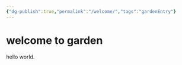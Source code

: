 ```yaml
---
{"dg-publish":true,"permalink":"/welcome/","tags":"gardenEntry"}
---
```



# welcome to garden

hello world.
